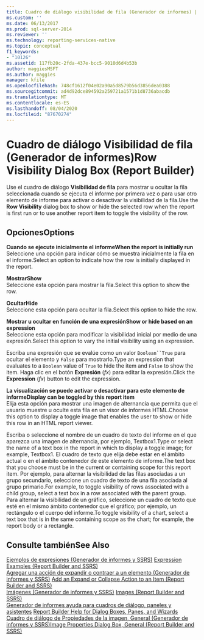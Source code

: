 ```yaml
---
title: Cuadro de diálogo visibilidad de fila (Generador de informes) | Microsoft Docs
ms.custom: ''
ms.date: 06/13/2017
ms.prod: sql-server-2014
ms.reviewer: ''
ms.technology: reporting-services-native
ms.topic: conceptual
f1_keywords:
- "10126"
ms.assetid: 117fb20c-2fda-437e-bcc5-9010d6d4b53b
author: maggiesMSFT
ms.author: maggies
manager: kfile
ms.openlocfilehash: 748cf1612f04e02a90a5d8579b56d3856dea0388
ms.sourcegitcommit: ad4d92dce894592a259721a1571b1d8736abacdb
ms.translationtype: MT
ms.contentlocale: es-ES
ms.lasthandoff: 08/04/2020
ms.locfileid: "87670274"
---
```

# <a name="row-visibility-dialog-box-report-builder"></a><span data-ttu-id="3fecd-102">Cuadro de diálogo Visibilidad de fila (Generador de informes)</span><span class="sxs-lookup"><span data-stu-id="3fecd-102">Row Visibility Dialog Box (Report Builder)</span></span>
  <span data-ttu-id="3fecd-103">Use el cuadro de diálogo **Visibilidad de fila** para mostrar u ocultar la fila seleccionada cuando se ejecuta el informe por primera vez o para usar otro elemento de informe para activar o desactivar la visibilidad de la fila.</span><span class="sxs-lookup"><span data-stu-id="3fecd-103">Use the **Row Visibility** dialog box to show or hide the selected row when the report is first run or to use another report item to toggle the visibility of the row.</span></span>  
  
## <a name="options"></a><span data-ttu-id="3fecd-104">Opciones</span><span class="sxs-lookup"><span data-stu-id="3fecd-104">Options</span></span>  
 <span data-ttu-id="3fecd-105">**Cuando se ejecute inicialmente el informe**</span><span class="sxs-lookup"><span data-stu-id="3fecd-105">**When the report is initially run**</span></span>  
 <span data-ttu-id="3fecd-106">Seleccione una opción para indicar cómo se muestra inicialmente la fila en el informe.</span><span class="sxs-lookup"><span data-stu-id="3fecd-106">Select an option to indicate how the row is initially displayed in the report.</span></span>  
  
 <span data-ttu-id="3fecd-107">**Mostrar**</span><span class="sxs-lookup"><span data-stu-id="3fecd-107">**Show**</span></span>  
 <span data-ttu-id="3fecd-108">Seleccione esta opción para mostrar la fila.</span><span class="sxs-lookup"><span data-stu-id="3fecd-108">Select this option to show the row.</span></span>  
  
 <span data-ttu-id="3fecd-109">**Ocultar**</span><span class="sxs-lookup"><span data-stu-id="3fecd-109">**Hide**</span></span>  
 <span data-ttu-id="3fecd-110">Seleccione esta opción para ocultar la fila.</span><span class="sxs-lookup"><span data-stu-id="3fecd-110">Select this option to hide the row.</span></span>  
  
 <span data-ttu-id="3fecd-111">**Mostrar u ocultar en función de una expresión**</span><span class="sxs-lookup"><span data-stu-id="3fecd-111">**Show or hide based on an expression**</span></span>  
 <span data-ttu-id="3fecd-112">Seleccione esta opción para modificar la visibilidad inicial por medio de una expresión.</span><span class="sxs-lookup"><span data-stu-id="3fecd-112">Select this option to vary the initial visibility using an expression.</span></span>  
  
 <span data-ttu-id="3fecd-113">Escriba una expresión que se evalúe como un valor `Boolean``True` para ocultar el elemento y `False` para mostrarlo.</span><span class="sxs-lookup"><span data-stu-id="3fecd-113">Type an expression that evaluates to a `Boolean` value of `True` to hide the item and `False` to show the item.</span></span> <span data-ttu-id="3fecd-114">Haga clic en el botón **Expresión** (*fx*) para editar la expresión.</span><span class="sxs-lookup"><span data-stu-id="3fecd-114">Click the **Expression** (*fx*) button to edit the expression.</span></span>  
  
 <span data-ttu-id="3fecd-115">**La visualización se puede activar o desactivar para este elemento de informe**</span><span class="sxs-lookup"><span data-stu-id="3fecd-115">**Display can be toggled by this report item**</span></span>  
 <span data-ttu-id="3fecd-116">Elija esta opción para mostrar una imagen de alternancia que permita que el usuario muestre u oculte esta fila en un visor de informes HTML.</span><span class="sxs-lookup"><span data-stu-id="3fecd-116">Choose this option to display a toggle image that enables the user to show or hide this row in an HTML report viewer.</span></span>  
  
 <span data-ttu-id="3fecd-117">Escriba o seleccione el nombre de un cuadro de texto del informe en el que aparezca una imagen de alternancia, por ejemplo, Textbox1.</span><span class="sxs-lookup"><span data-stu-id="3fecd-117">Type or select the name of a text box in the report in which to display a toggle image; for example, Textbox1.</span></span> <span data-ttu-id="3fecd-118">El cuadro de texto que elija debe estar en el ámbito actual o en el ámbito contenedor de este elemento de informe.</span><span class="sxs-lookup"><span data-stu-id="3fecd-118">The text box that you choose must be in the current or containing scope for this report item.</span></span> <span data-ttu-id="3fecd-119">Por ejemplo, para alternar la visibilidad de las filas asociadas a un grupo secundario, seleccione un cuadro de texto de una fila asociada al grupo primario.</span><span class="sxs-lookup"><span data-stu-id="3fecd-119">For example, to toggle visibility of rows associated with a child group, select a text box in a row associated with the parent group.</span></span> <span data-ttu-id="3fecd-120">Para alternar la visibilidad de un gráfico, seleccione un cuadro de texto que esté en el mismo ámbito contenedor que el gráfico; por ejemplo, un rectángulo o el cuerpo del informe.</span><span class="sxs-lookup"><span data-stu-id="3fecd-120">To toggle visibility of a chart, select a text box that is in the same containing scope as the chart; for example, the report body or a rectangle.</span></span>  
  
## <a name="see-also"></a><span data-ttu-id="3fecd-121">Consulte también</span><span class="sxs-lookup"><span data-stu-id="3fecd-121">See Also</span></span>  
 <span data-ttu-id="3fecd-122">[Ejemplos de expresiones &#40;Generador de informes y SSRS&#41;](report-design/expression-examples-report-builder-and-ssrs.md) </span><span class="sxs-lookup"><span data-stu-id="3fecd-122">[Expression Examples &#40;Report Builder and SSRS&#41;](report-design/expression-examples-report-builder-and-ssrs.md) </span></span>  
 <span data-ttu-id="3fecd-123">[Agregar una acción de expandir o contraer a un elemento &#40;Generador de informes y SSRS&#41;](report-design/add-an-expand-or-collapse-action-to-an-item-report-builder-and-ssrs.md) </span><span class="sxs-lookup"><span data-stu-id="3fecd-123">[Add an Expand or Collapse Action to an Item &#40;Report Builder and SSRS&#41;](report-design/add-an-expand-or-collapse-action-to-an-item-report-builder-and-ssrs.md) </span></span>  
 <span data-ttu-id="3fecd-124">[Imágenes &#40;Generador de informes y SSRS&#41;](report-design/images-report-builder-and-ssrs.md) </span><span class="sxs-lookup"><span data-stu-id="3fecd-124">[Images &#40;Report Builder and SSRS&#41;](report-design/images-report-builder-and-ssrs.md) </span></span>  
 <span data-ttu-id="3fecd-125">[Generador de informes ayuda para cuadros de diálogo, paneles y asistentes](../../2014/reporting-services/report-builder-help-for-dialog-boxes-panes-and-wizards.md) </span><span class="sxs-lookup"><span data-stu-id="3fecd-125">[Report Builder Help for Dialog Boxes, Panes, and Wizards](../../2014/reporting-services/report-builder-help-for-dialog-boxes-panes-and-wizards.md) </span></span>  
 [<span data-ttu-id="3fecd-126">Cuadro de diálogo de Propiedades de la imagen, General &#40;Generador de informes y SSRS&#41;</span><span class="sxs-lookup"><span data-stu-id="3fecd-126">Image Properties Dialog Box, General &#40;Report Builder and SSRS&#41;</span></span>](../../2014/reporting-services/image-properties-dialog-box-general-report-builder-and-ssrs.md)  
  
  
